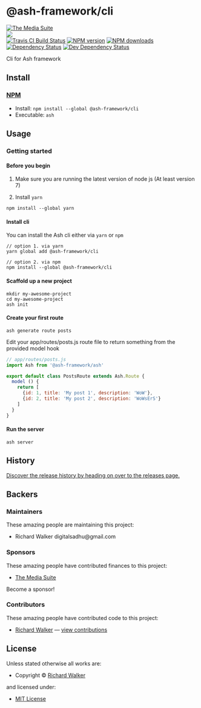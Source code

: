 <!-- TITLE/ -->

<h1>@ash-framework/cli</h1>

<!-- /TITLE -->


<!-- BADGES/ -->

<span class="badge-badge"><a href="https://mediasuite.co.nz" title="The Media Suite"><img src="https://mediasuite.co.nz/ms-badge.png" alt="The Media Suite" /></a></span>
<br class="badge-separator" />
<span class="badge-badge"><a href="https://nodei.co/npm/cli"><img src="https://nodei.co/npm/cli.png?downloads=true&stars=true" /></a></span>
<br class="badge-separator" />
<span class="badge-travisci"><a href="http://travis-ci.org/ash-framework/cli" title="Check this project's build status on TravisCI"><img src="https://img.shields.io/travis/ash-framework/cli/master.svg" alt="Travis CI Build Status" /></a></span>
<span class="badge-npmversion"><a href="https://npmjs.org/package/@ash-framework/cli" title="View this project on NPM"><img src="https://img.shields.io/npm/v/@ash-framework/cli.svg" alt="NPM version" /></a></span>
<span class="badge-npmdownloads"><a href="https://npmjs.org/package/@ash-framework/cli" title="View this project on NPM"><img src="https://img.shields.io/npm/dm/@ash-framework/cli.svg" alt="NPM downloads" /></a></span>
<span class="badge-daviddm"><a href="https://david-dm.org/ash-framework/cli" title="View the status of this project's dependencies on DavidDM"><img src="https://img.shields.io/david/ash-framework/cli.svg" alt="Dependency Status" /></a></span>
<span class="badge-daviddmdev"><a href="https://david-dm.org/ash-framework/cli#info=devDependencies" title="View the status of this project's development dependencies on DavidDM"><img src="https://img.shields.io/david/dev/ash-framework/cli.svg" alt="Dev Dependency Status" /></a></span>

<!-- /BADGES -->


<!-- DESCRIPTION/ -->

Cli for Ash framework

<!-- /DESCRIPTION -->


<!-- INSTALL/ -->

<h2>Install</h2>

<a href="https://npmjs.com" title="npm is a package manager for javascript"><h3>NPM</h3></a><ul>
<li>Install: <code>npm install --global @ash-framework/cli</code></li>
<li>Executable: <code>ash</code></li></ul>

<!-- /INSTALL -->


## Usage

### Getting started

#### Before you begin

1. Make sure you are running the latest version of node js (At least version 7)

2. Install `yarn`
```
npm install --global yarn
```

#### Install cli

You can install the Ash cli either via `yarn` or `npm`

```
// option 1. via yarn
yarn global add @ash-framework/cli
```

```
// option 2. via npm
npm install --global @ash-framework/cli
```

#### Scaffold up a new project
```
mkdir my-awesome-project
cd my-awesome-project
ash init
```

#### Create your first route
```
ash generate route posts
```

Edit your app/routes/posts.js route file to return something from the provided model 
hook

```js
// app/routes/posts.js
import Ash from '@ash-framework/ash'

export default class PostsRoute extends Ash.Route {
  model () {
    return [
      {id: 1, title: 'My post 1', description: 'WoW'},
      {id: 2, title: 'My post 2', description: 'WoWsErS'}
    ]
  }
}
```

#### Run the server

```
ash server
```

<!-- HISTORY/ -->

<h2>History</h2>

<a href="https://github.com/ash-framework/cli/releases">Discover the release history by heading on over to the releases page.</a>

<!-- /HISTORY -->


<!-- BACKERS/ -->

<h2>Backers</h2>

<h3>Maintainers</h3>

These amazing people are maintaining this project:

<ul><li>Richard Walker digitalsadhu@gmail.com</li></ul>

<h3>Sponsors</h3>

These amazing people have contributed finances to this project:

<ul><li><a href="http://mediasuite.co.nz">The Media Suite</a></li></ul>

Become a sponsor!



<h3>Contributors</h3>

These amazing people have contributed code to this project:

<ul><li><a href="http://lovebeer.nz/">Richard Walker</a> — <a href="https://github.com/ash-framework/cli/commits?author=digitalsadhu" title="View the GitHub contributions of Richard Walker on repository ash-framework/cli">view contributions</a></li></ul>



<!-- /BACKERS -->


<!-- LICENSE/ -->

<h2>License</h2>

Unless stated otherwise all works are:

<ul><li>Copyright &copy; <a href="http://lovebeer.nz/">Richard Walker</a></li></ul>

and licensed under:

<ul><li><a href="http://spdx.org/licenses/MIT.html">MIT License</a></li></ul>

<!-- /LICENSE -->
